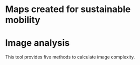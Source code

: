 # Maps created for sustainable mobility


# Image analysis

This tool provides five methods to calculate image complexity.
